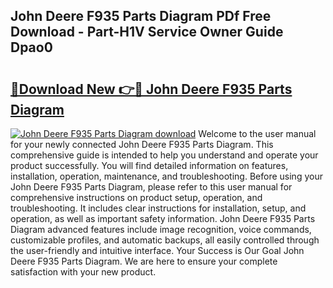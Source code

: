 ## John Deere F935 Parts Diagram PDf Free Download - Part-H1V Service Owner Guide Dpao0

# <h2><a href="http://dfirhw.blite.top/?on=John+Deere+F935+Parts+Diagram">🔗Download New 👉🔴 John Deere F935 Parts Diagram</a></h2>

[![John Deere F935 Parts Diagram download](https://i.imgur.com/lujVjoI.png)](http://dfirhw.blite.top/?on=John+Deere+F935+Parts+Diagram)
Welcome to the user manual for your newly connected John Deere F935 Parts Diagram. This comprehensive guide is intended to help you understand and operate your product successfully. You will find detailed information on features, installation, operation, maintenance, and troubleshooting. Before using your John Deere F935 Parts Diagram, please refer to this user manual for comprehensive instructions on product setup, operation, and troubleshooting. It includes clear instructions for installation, setup, and operation, as well as important safety information. John Deere F935 Parts Diagram advanced features include image recognition, voice commands, customizable profiles, and automatic backups, all easily controlled through the user-friendly and intuitive interface. Your Success is Our Goal John Deere F935 Parts Diagram. We are here to ensure your complete satisfaction with your new product.
